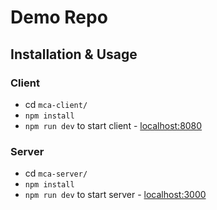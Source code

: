 # Demo Repo

## Installation & Usage
### Client
* cd `mca-client/`
* `npm install`
* `npm run dev` to start client - [localhost:8080](http://localost:8080) 

### Server
* cd `mca-server/`
* `npm install`
* `npm run dev` to start server - [localhost:3000](http://localhost:3000)
